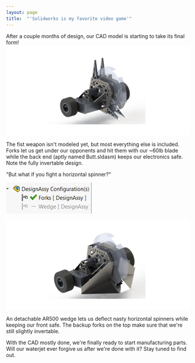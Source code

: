 ```yaml
---
layout: page
title:  "'Solidworks is my favorite video game'"
---
```

After a couple months of design, our CAD model is starting to take its final form!
![](/img/posts/2019-2-10-cad/render2.png)

The fist weapon isn't modeled yet, but most everything else is included. Forks let us get under our opponents and hit them with our ~60lb blade while the back end (aptly named Butt.sldasm) keeps our electronics safe. Note the fully invertable design.

"But what if you fight a horizontal spinner?"

![](/img/posts/2019-2-10-cad/config.png)

![](/img/posts/2019-2-10-cad/render1.png)

An detachable AR500 wedge lets us deflect nasty horizontal spinners while keeping our front safe. The backup forks on the top make sure that we're still slightly invertable.

With the CAD mostly done, we're finally ready to start manufacturing parts. Will our waterjet ever forgive us after we're done with it? Stay tuned to find out.